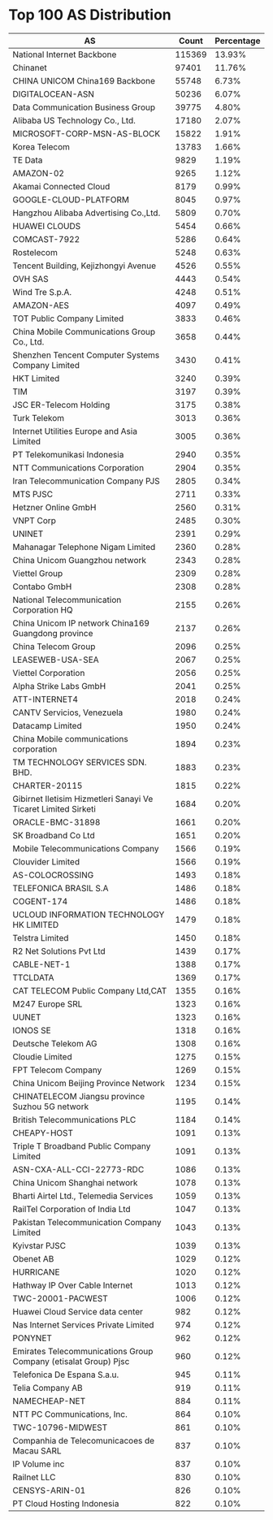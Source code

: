 # Top 100 AS Distribution
| AS | Count | Percentage |
|----|----|----|
| National Internet Backbone | 115369 | 13.93% |
| Chinanet | 97401 | 11.76% |
| CHINA UNICOM China169 Backbone | 55748 | 6.73% |
| DIGITALOCEAN-ASN | 50236 | 6.07% |
| Data Communication Business Group | 39775 | 4.80% |
| Alibaba US Technology Co., Ltd. | 17180 | 2.07% |
| MICROSOFT-CORP-MSN-AS-BLOCK | 15822 | 1.91% |
| Korea Telecom | 13783 | 1.66% |
| TE Data | 9829 | 1.19% |
| AMAZON-02 | 9265 | 1.12% |
| Akamai Connected Cloud | 8179 | 0.99% |
| GOOGLE-CLOUD-PLATFORM | 8045 | 0.97% |
| Hangzhou Alibaba Advertising Co.,Ltd. | 5809 | 0.70% |
| HUAWEI CLOUDS | 5454 | 0.66% |
| COMCAST-7922 | 5286 | 0.64% |
| Rostelecom | 5248 | 0.63% |
| Tencent Building, Kejizhongyi Avenue | 4526 | 0.55% |
| OVH SAS | 4443 | 0.54% |
| Wind Tre S.p.A. | 4248 | 0.51% |
| AMAZON-AES | 4097 | 0.49% |
| TOT Public Company Limited | 3833 | 0.46% |
| China Mobile Communications Group Co., Ltd. | 3658 | 0.44% |
| Shenzhen Tencent Computer Systems Company Limited | 3430 | 0.41% |
| HKT Limited | 3240 | 0.39% |
| TIM | 3197 | 0.39% |
| JSC ER-Telecom Holding | 3175 | 0.38% |
| Turk Telekom | 3013 | 0.36% |
| Internet Utilities Europe and Asia Limited | 3005 | 0.36% |
| PT Telekomunikasi Indonesia | 2940 | 0.35% |
| NTT Communications Corporation | 2904 | 0.35% |
| Iran Telecommunication Company PJS | 2805 | 0.34% |
| MTS PJSC | 2711 | 0.33% |
| Hetzner Online GmbH | 2560 | 0.31% |
| VNPT Corp | 2485 | 0.30% |
| UNINET | 2391 | 0.29% |
| Mahanagar Telephone Nigam Limited | 2360 | 0.28% |
| China Unicom Guangzhou network | 2343 | 0.28% |
| Viettel Group | 2309 | 0.28% |
| Contabo GmbH | 2308 | 0.28% |
| National Telecommunication Corporation HQ | 2155 | 0.26% |
| China Unicom IP network China169 Guangdong province | 2137 | 0.26% |
| China Telecom Group | 2096 | 0.25% |
| LEASEWEB-USA-SEA | 2067 | 0.25% |
| Viettel Corporation | 2056 | 0.25% |
| Alpha Strike Labs GmbH | 2041 | 0.25% |
| ATT-INTERNET4 | 2018 | 0.24% |
| CANTV Servicios, Venezuela | 1980 | 0.24% |
| Datacamp Limited | 1950 | 0.24% |
| China Mobile communications corporation | 1894 | 0.23% |
| TM TECHNOLOGY SERVICES SDN. BHD. | 1883 | 0.23% |
| CHARTER-20115 | 1815 | 0.22% |
| Gibirnet Iletisim Hizmetleri Sanayi Ve Ticaret Limited Sirketi | 1684 | 0.20% |
| ORACLE-BMC-31898 | 1661 | 0.20% |
| SK Broadband Co Ltd | 1651 | 0.20% |
| Mobile Telecommunications Company | 1566 | 0.19% |
| Clouvider Limited | 1566 | 0.19% |
| AS-COLOCROSSING | 1493 | 0.18% |
| TELEFONICA BRASIL S.A | 1486 | 0.18% |
| COGENT-174 | 1486 | 0.18% |
| UCLOUD INFORMATION TECHNOLOGY HK LIMITED | 1479 | 0.18% |
| Telstra Limited | 1450 | 0.18% |
| R2 Net Solutions Pvt Ltd | 1439 | 0.17% |
| CABLE-NET-1 | 1388 | 0.17% |
| TTCLDATA | 1369 | 0.17% |
| CAT TELECOM Public Company Ltd,CAT | 1355 | 0.16% |
| M247 Europe SRL | 1323 | 0.16% |
| UUNET | 1323 | 0.16% |
| IONOS SE | 1318 | 0.16% |
| Deutsche Telekom AG | 1308 | 0.16% |
| Cloudie Limited | 1275 | 0.15% |
| FPT Telecom Company | 1269 | 0.15% |
| China Unicom Beijing Province Network | 1234 | 0.15% |
| CHINATELECOM Jiangsu province Suzhou 5G network | 1195 | 0.14% |
| British Telecommunications PLC | 1184 | 0.14% |
| CHEAPY-HOST | 1091 | 0.13% |
| Triple T Broadband Public Company Limited | 1091 | 0.13% |
| ASN-CXA-ALL-CCI-22773-RDC | 1086 | 0.13% |
| China Unicom Shanghai network | 1078 | 0.13% |
| Bharti Airtel Ltd., Telemedia Services | 1059 | 0.13% |
| RailTel Corporation of India Ltd | 1047 | 0.13% |
| Pakistan Telecommunication Company Limited | 1043 | 0.13% |
| Kyivstar PJSC | 1039 | 0.13% |
| Obenet AB | 1029 | 0.12% |
| HURRICANE | 1020 | 0.12% |
| Hathway IP Over Cable Internet | 1013 | 0.12% |
| TWC-20001-PACWEST | 1006 | 0.12% |
| Huawei Cloud Service data center | 982 | 0.12% |
| Nas Internet Services Private Limited | 974 | 0.12% |
| PONYNET | 962 | 0.12% |
| Emirates Telecommunications Group Company (etisalat Group) Pjsc | 960 | 0.12% |
| Telefonica De Espana S.a.u. | 945 | 0.11% |
| Telia Company AB | 919 | 0.11% |
| NAMECHEAP-NET | 884 | 0.11% |
| NTT PC Communications, Inc. | 864 | 0.10% |
| TWC-10796-MIDWEST | 861 | 0.10% |
| Companhia de Telecomunicacoes de Macau SARL | 837 | 0.10% |
| IP Volume inc | 837 | 0.10% |
| Railnet LLC | 830 | 0.10% |
| CENSYS-ARIN-01 | 826 | 0.10% |
| PT Cloud Hosting Indonesia | 822 | 0.10% |
